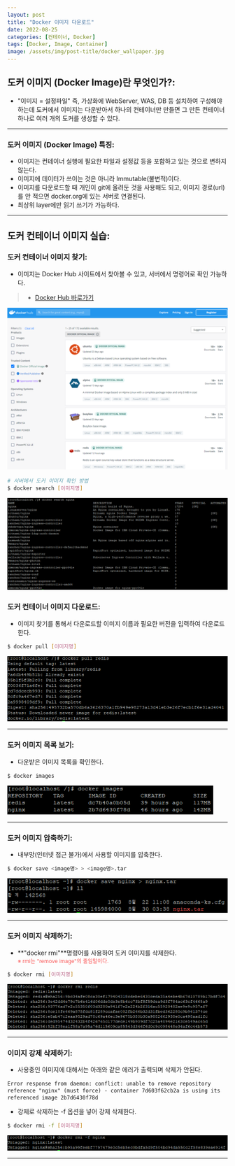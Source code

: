 ```yaml
---
layout: post
title: "Docker 이미지 다운로드"
date: 2022-08-25
categories: [컨테이너, Docker]
tags: [Docker, Image, Container]
image: /assets/img/post-title/docker_wallpaper.jpg
---
```


## 도커 이미지 (Docker Image)란 무엇인가?:
- "이미지 = 설정파일" 즉, 가상화에 WebServer, WAS, DB 등 설치하여 구성해야하는데 도커에서 이미지는 다운받아서 하나의 컨테이너만 만들면 그 만든 컨테이너 하나로 여러 개의 도커를 생성할 수 있다.

* * *

### 도커 이미지 (Docker Image) 특징:
- 이미지는 컨테이너 실행에 필요한 파일과 설정값 등을 포함하고 있는 것으로 변하지 않는다.
- 이미지에 데이터가 쓰이는 것은 아니라 Immutable(불변적)이다.
- 이미지를 다운로드할 때 개인이 git에 올려둔 것을 사용해도 되고, 이미지 경로(url)를 안 적으면 docker.org에 있는 서버로 연결된다.
- 최상위 layer에만 읽기 쓰기가 가능하다.

* * *

## 도커 컨테이너 이미지 실습:
### 도커 컨테이너 이미지 찾기:
- 이미지는 Docker Hub 사이트에서 찾아볼 수 있고, 서버에서 명령어로 확인 가능하다.
> * [Docker Hub 바로가기](https://hub.docker.com/search?image_filter=official&q= "Docker Hub")

[![텍스트](/assets/img/post/docker/docker%20hub%20%ED%8E%98%EC%9D%B4%EC%A7%80%20%ED%99%94%EB%A9%B4.PNG)](/assets/img/post/docker/docker%20hub%20%ED%8E%98%EC%9D%B4%EC%A7%80%20%ED%99%94%EB%A9%B4.PNG)

```bash
# 서버에서 도커 이미지 확인 방법
$ docker search [이미지명]
```
[![텍스트](/assets/img/post/docker/docker%20image%20%EC%84%9C%EB%B2%84%EC%97%90%EC%84%9C%20%EA%B2%80%EC%83%89%20%ED%99%94%EB%A9%B4.PNG)](/assets/img/post/docker/docker%20image%20%EC%84%9C%EB%B2%84%EC%97%90%EC%84%9C%20%EA%B2%80%EC%83%89%20%ED%99%94%EB%A9%B4.PNG)

### 도커 컨테이너 이미지 다운로드:
- 이미지 찾기를 통해서 다운로드할 이미지 이름과 필요한 버전을 입력하여 다운로드한다.
```bash
$ docker pull [이미지명]
```
[![텍스트](/assets/img/post/docker/docker%20image%20%EB%8B%A4%EC%9A%B4%EB%A1%9C%EB%93%9C%20%ED%99%94%EB%A9%B4.PNG)](/assets/img/post/docker/docker%20image%20%EB%8B%A4%EC%9A%B4%EB%A1%9C%EB%93%9C%20%ED%99%94%EB%A9%B4.PNG)

* * *

### 도커 이미지 목록 보기:
- 다운받은 이미지 목록을 확인한다.
```bash
$ docker images
```
[![텍스트](/assets/img/post/docker/docker%20image%20%EB%AA%A9%EB%A1%9D%20%ED%99%94%EB%A9%B4.PNG)](/assets/img/post/docker/docker%20image%20%EB%AA%A9%EB%A1%9D%20%ED%99%94%EB%A9%B4.PNG)

* * *

### 도커 이미지 압축하기:
- 내부망(인터넷 접근 불가)에서 사용할 이미지를 압축한다.
```bash
$ docker save <image명> > <image명>.tar
```
[![텍스트](/assets/img/post/docker/docker%20image%20%EC%95%95%EC%B6%95%20%EC%A7%84%ED%96%89%20%ED%99%94%EB%A9%B4.PNG)](/assets/img/post/docker/docker%20image%20%EC%95%95%EC%B6%95%20%EC%A7%84%ED%96%89%20%ED%99%94%EB%A9%B4.PNG)

* * *

### 도커 이미지 삭제하기:
- **"docker rmi"**명령어를 사용하여 도커 이미지를 삭제한다.<br>
<span style="color:#FA5858; font-size:12px">※ rmi는 "remove image"의 줄임말이다.</span>
```bash
$ docker rmi [이미지명]
```
[![텍스트](/assets/img/post/docker/docker%20image%20%EC%A0%95%EC%83%81%EC%82%AD%EC%A0%9C.PNG)](/assets/img/post/docker/docker%20image%20%EC%A0%95%EC%83%81%EC%82%AD%EC%A0%9C.PNG)
  
* * *

### 이미지 강제 삭제하기:
- 사용중인 이미지에 대해서는 아래와 같은 에러가 출력되며 삭제가 안된다.
```
Error response from daemon: conflict: unable to remove repository reference "nginx" (must force) - container 7d603f62cb2a is using its referenced image 2b7d6430f78d
```

- 강제로 삭제하는 -f 옵션을 넣어 강제 삭제한다.
```bash
$ docker rmi -f [이미지명]
```
[![텍스트](/assets/img/post/docker/docker%20image%20%EC%99%84%EC%A0%84%EC%82%AD%EC%A0%9C.PNG)](/assets/img/post/docker/docker%20image%20%EC%99%84%EC%A0%84%EC%82%AD%EC%A0%9C.PNG)

* * *